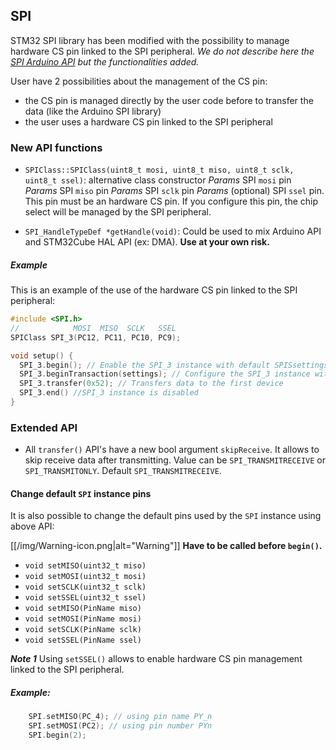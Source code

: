 ## SPI

STM32 SPI library has been modified with the possibility to manage hardware CS pin linked to the SPI peripheral.
_We do not describe here the [SPI Arduino API](https://www.arduino.cc/en/Reference/SPI) but the functionalities added._

User have 2 possibilities about the management of the CS pin:
* the CS pin is managed directly by the user code before to transfer the data (like the Arduino SPI library)
* the user uses a hardware CS pin linked to the SPI peripheral

### New API functions

* `SPIClass::SPIClass(uint8_t mosi, uint8_t miso, uint8_t sclk, uint8_t ssel)`: alternative class constructor
_Params_ SPI `mosi` pin
_Params_ SPI `miso` pin
_Params_ SPI `sclk` pin
_Params_ (optional) SPI `ssel` pin. This pin must be an hardware CS pin. If you configure this pin, the chip select will be managed by the SPI peripheral.

 * `SPI_HandleTypeDef *getHandle(void)`: Could be used to mix Arduino API and STM32Cube HAL API (ex: DMA). **Use at your own risk.**


##### Example

This is an example of the use of the hardware CS pin linked to the SPI peripheral:

```C++
#include <SPI.h>
//            MOSI  MISO  SCLK   SSEL
SPIClass SPI_3(PC12, PC11, PC10, PC9);

void setup() {
  SPI_3.begin(); // Enable the SPI_3 instance with default SPISsettings
  SPI_3.beginTransaction(settings); // Configure the SPI_3 instance with other settings
  SPI_3.transfer(0x52); // Transfers data to the first device
  SPI_3.end() //SPI_3 instance is disabled
}
```

### Extended API

* All `transfer()` API's have a new bool argument `skipReceive`. It allows to skip receive data after transmitting. Value can be `SPI_TRANSMITRECEIVE` or `SPI_TRANSMITONLY`. Default `SPI_TRANSMITRECEIVE`.

#### Change default `SPI` instance pins
It is also possible to change the default pins used by the `SPI` instance using above API:

[[/img/Warning-icon.png|alt="Warning"]] **Have to be called before `begin()`.**

* `void setMISO(uint32_t miso)`
* `void setMOSI(uint32_t mosi)`
* `void setSCLK(uint32_t sclk)`
* `void setSSEL(uint32_t ssel)`
* `void setMISO(PinName miso)`
* `void setMOSI(PinName mosi)`
* `void setSCLK(PinName sclk)`
* `void setSSEL(PinName ssel)`

**_Note 1_** Using `setSSEL()` allows to enable hardware CS pin management linked to the SPI peripheral.

##### Example:
```C++
    SPI.setMISO(PC_4); // using pin name PY_n
    SPI.setMOSI(PC2); // using pin number PYn
    SPI.begin(2);
```
